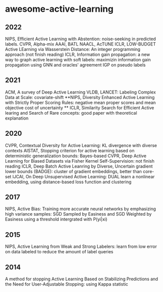 # awesome-active-learning
## 2022
NIPS, Efficient Active Learning with Abstention: noise-seeking in predicted labels.
CVPR, Alpha-mix
AAAI, BATL
NAACL, AcTUNE
ICLR, LOW-BUDGET Active LEarning via Wasserstein Distance: An integer programming approach (not finish reading)
ICLR, Information gain propagation: a new way to graph active learning with soft labels: maximizin information gain propagation using GNN and oracles' agreement IGP on pseudo labels
## 2021
ACM, A survey of Deep Active Learning
VLDB, LANCET: Labeling Complex Data at Scale: covariate-shift
**NIPS, Diversity Enhanced Active Learning with Strictly Proper Scoring Rules: negative mean proper scores and mean objective cost of uncertainty **
ICLR, Similarity Search for Efficient Active learing and Search of Rare concepts: good paper with theoretical explanation
## 2020
CVPR, Contextual Diversity for Active Learning: KL divergence with diverse contexts
AISTAT, Stopping criterion for active learning based on deterministic generalization bounds: Bayes-based
CVPR, Deep Active Learning for Biased Datasets via Fisher Kernel Self-Supervision: not finish reading
ICLR, Deep Batch Active Leanring by Diverse, Uncertain gradient lower bounds (BADGE):  cluster of gradient embeddings,  better than core-set
IJCAI, On Deep Unsupervised Active Learning: DUAL learn a nonlinear embedding, using distance-based loss function and clustering
## 2017
NIPS, Active Bias: Training more accurate neural networks by emphasizing high variance samples: SGD Sampled by Easiness and SGD Weighted by Easiness using a threshold intergrated with P(yi|xi)
## 2015
NIPS, Active Learning from Weak and Strong Labelers: learn from low error on data labeled to reduce the amount of label queries
## 2014
A method for stopping Active Learning Based on Stabilizing Predictions and the Need for User-Adjustable Stopping: using Kappa statistic

